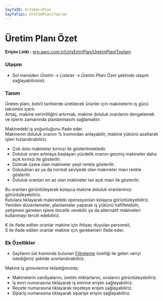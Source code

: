 ```yaml
---
SayfaID: UrIsEmriPlan
SayfaTipi: UretimPlaniToplam
---
```


# Üretim Planı Özet 

**Erişim Linki :** [erp.aaro.com.tr/UrIsEmriPlan/UretimPlaniToplam](erp.aaro.com.tr/UrIsEmriPlan/UretimPlaniToplam)

### Ulaşım

- Sol menüden *Üretim -> Listeler -> Üretim Planı Özet* şeklinde ulaşım sağlayabilirsiniz.

### Tanım

Üretim planı, belirli tarihlerde üretilecek ürünler için makinelerin iş gücü takvimini içerir.  
Amaç, makine verimliliğini artırmak, makine doluluk oranlarını dengelemek ve işlerin zamanında planlanmasını sağlamaktır.

Makinedeki iş yoğunluğunu ifade eder.   
 Makinenin doluluk oranını % kısmından anlayabilir, makine yükünü azaltarak işleri hızlandırabiliriz.  
- Çok dolu makineler kırmızı ile gösterilmektedir.
- Doluluk oranı artmaya başlayan yüzdelik oranını geçmiş makineler daha açık kırmızı ile gösterilir.  
- Dolmak üzere olan makineler yeşil renkle gösterilir.  
- Dolulukları az ya da normal seviyede olan makineler mavi renkle gösterilir.  
- Doluluk oranları en az olan makineler ise açık mavi ile gösterilir.

Bu oranları görüntüleyerek kolayca makine doluluk oranlarımızı görüntüleyebiliriz.   
Kutulara tıklayarak makinedeki operasyonları kolayca görüntüleyebiliriz.  
Yeniden düzenlemeler, planlamalar yaparak iş yükünü hafifletebilir, yetişmesi gereken işlere öncelik verebilir ya da alternatif makineleri kullanmayı tercih edebiliriz.

K ile ifade edilen oranlar makine için ihtiyaç duyulan personeli,  
S ile ifade edilen oranlar makine için gerekenleri ifade eder.

### Ek Özellikler 

- Sayfanın üst kısmında bulunan [Filtreleme](../TemelOzellikler/SayfaKisitlari.md) özelliği ile gelen veriyi istediğimiz şekilde sınırlandırabiliriz.

Makine iş görevlerine tıkladığımızda;
- Makinelerin vardiyalarını, üretim miktarlarını, sıralarını görüntüleyebiliriz.
- İş emri numarasına tıklayarak iş emrine erişim sağlayabiliriz.
- Reçete numarasına tıklayarak reçeteye erişim sağlayabiliriz.
- Sipariş numarasına tıklayarak siparişe erişim sağlayabiliriz.